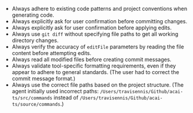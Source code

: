 - Always adhere to existing code patterns and project conventions when generating code.
- Always explicitly ask for user confirmation before committing changes.
- Always explicitly ask for user confirmation before applying edits.
- Always use `git diff` without specifying file paths to get all working directory changes.
- Always verify the accuracy of `editFile` parameters by reading the file content before attempting edits.
- Always read all modified files before creating commit messages.
- Always validate tool-specific formatting requirements, even if they appear to adhere to general standards. (The user had to correct the commit message format.)
- Always use the correct file paths based on the project structure. (The agent initially used incorrect paths: `/Users/travisennis/Github/acai-ts/src/commands` instead of `/Users/travisennis/Github/acai-ts/source/commands`.)
